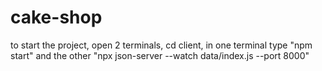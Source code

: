 # cake-shop
to start the project, open 2 terminals, cd client, in one terminal type "npm start" and the other "npx json-server --watch data/index.js --port 8000"
